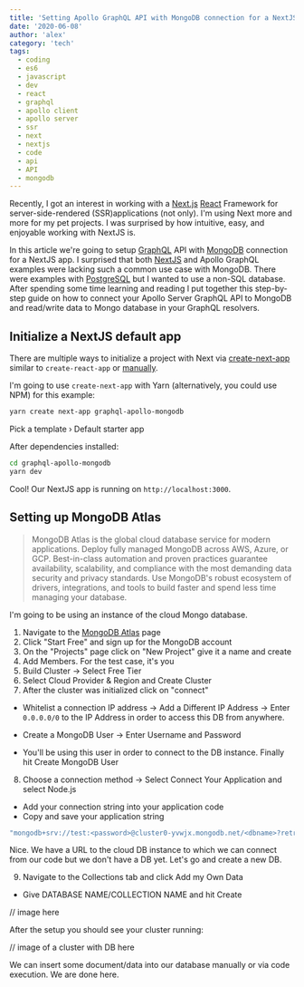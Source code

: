 ```yaml
---
title: 'Setting Apollo GraphQL API with MongoDB connection for a NextJS app'
date: '2020-06-08'
author: 'alex'
category: 'tech'
tags:
  - coding
  - es6
  - javascript
  - dev
  - react
  - graphql
  - apollo client
  - apollo server
  - ssr
  - next
  - nextjs
  - code
  - api
  - API
  - mongodb
---
```


Recently, I got an interest in working with a [Next.js](https://nextjs.org/) [React](https://reactjs.org/) Framework for server-side-rendered (SSR)applications (not only). I'm using Next more and more for my pet projects. I was surprised by how intuitive, easy, and enjoyable working with NextJS is.

In this article we're going to setup [GraphQL](https://graphql.org/) API with [MongoDB](https://www.mongodb.com/) connection for a NextJS app. I surprised that both [NextJS](https://nextjs.org/) and Apollo GraphQL examples were lacking such a common use case with MongoDB. There were examples with [PostgreSQL](https://www.postgresql.org/) but I wanted to use a non-SQL database. After spending some time learning and reading I put together this step-by-step guide on how to connect your Apollo Server GraphQL API to MongoDB and read/write data to Mongo database in your GraphQL resolvers.

## Initialize a NextJS default app

There are multiple ways to initialize a project with Next via [create-next-app](https://nextjs.org/docs/getting-started#setup) similar to `create-react-app` or [manually](https://nextjs.org/docs/getting-started#setup).

I'm going to use `create-next-app` with Yarn (alternatively, you could use NPM) for this example:

```bash
yarn create next-app graphql-apollo-mongodb
```

Pick a template › Default starter app

After dependencies installed:

```bash
cd graphql-apollo-mongodb
yarn dev
```

Cool! Our NextJS app is running on `http://localhost:3000`.

## Setting up MongoDB Atlas

> MongoDB Atlas is the global cloud database service for modern applications. Deploy fully managed MongoDB across AWS, Azure, or GCP. Best-in-class automation and proven practices guarantee availability, scalability, and compliance with the most demanding data security and privacy standards. Use MongoDB's robust ecosystem of drivers, integrations, and tools to build faster and spend less time managing your database.

I'm going to be using an instance of the cloud Mongo database.

1. Navigate to the [MongoDB Atlas](https://www.mongodb.com/cloud/atlas) page
2. Click "Start Free" and sign up for the MongoDB account
3. On the "Projects" page click on "New Project" give it a name and create
4. Add Members. For the test case, it's you
5. Build Cluster -> Select Free Tier
6. Select Cloud Provider & Region and Create Cluster
7. After the cluster was initialized click on "connect"

- Whitelist a connection IP address -> Add a Different IP Address -> Enter `0.0.0.0/0` to the IP Address in order to access this DB from anywhere.

- Create a MongoDB User -> Enter Username and Password

- You'll be using this user in order to connect to the DB instance. Finally hit Create MongoDB User

8. Choose a connection method -> Select Connect Your Application and select Node.js

- Add your connection string into your application code
- Copy and save your application string

```bash
"mongodb+srv://test:<password>@cluster0-yvwjx.mongodb.net/<dbname>?retryWrites=true&w=majority"
```

Nice. We have a URL to the cloud DB instance to which we can connect from our code but we don't have a DB yet. Let's go and create a new DB.

9. Navigate to the Collections tab and click Add my Own Data

- Give DATABASE NAME/COLLECTION NAME and hit Create

// image here

After the setup you should see your cluster running:

// image of a cluster with DB here

We can insert some document/data into our database manually or via code execution. We are done here.
